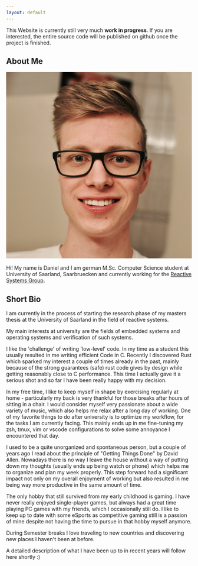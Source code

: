 ```yaml
---
layout: default
---
```


This Website is currently still very much **work in progress**. If you are interested, the entire source code will be published on github once the project is finished.


## About Me

<img class="profile-picture" src="me.jpg">

Hi! My name is Daniel and I am german M.Sc. Computer Science student at University of Saarland, Saarbruecken and currently working for the [Reactive Systems Group](https://www.react.uni-saarland.de).


## Short Bio

I am currently in the process of starting the research phase of my masters thesis at the University of Saarland in the field of reactive systems.

My main interests at university are the fields of embedded systems and operating systems and verification of such systems.

I like the 'challenge' of writing 'low-level' code. In my time as a student this usually resulted in me writing efficient Code in C. Recently I discovered Rust which sparked my interest a couple of times already in the past, mainly because of the strong guarantees (safe) rust code gives by design while getting reasonably close to C performance. This time I actually gave it a serious shot and so far I have been really happy with my decision.

In my free time, I like to keep myself in shape by exercising regularly at home - particularly my back is very thankful for those breaks after hours of sitting in a chair. I would consider myself very passionate about a wide variety of music, which also helps me relax after a long day of working. One of my favorite things to do after university is to optimize my workflow, for the tasks I am currently facing. This mainly ends up in me fine-tuning my zsh, tmux, vim or vscode configurations to solve some annoyance I encountered that day.

I used to be a quite unorganized and spontaneous person, but a couple of years ago I read about the principle of "Getting Things Done" by David Allen. Nowadays there is no way I leave the house without a way of putting down my thoughts (usually ends up being watch or phone) which helps me to organize and plan my week properly. This step forward had a significant impact not only on my overall enjoyment of working but also resulted in me being way more productive in the same amount of time.

The only hobby that still survived from my early childhood is gaming. I have never really enjoyed single-player games, but always had a great time playing PC games with my friends, which I occasionally still do. I like to keep up to date with some eSports as competitive gaming still is a passion of mine despite not having the time to pursue in that hobby myself anymore.

During Semester breaks I love traveling to new countries and discovering new places I haven't been at before.

A detailed description of what I have been up to in recent years will follow here shortly :)